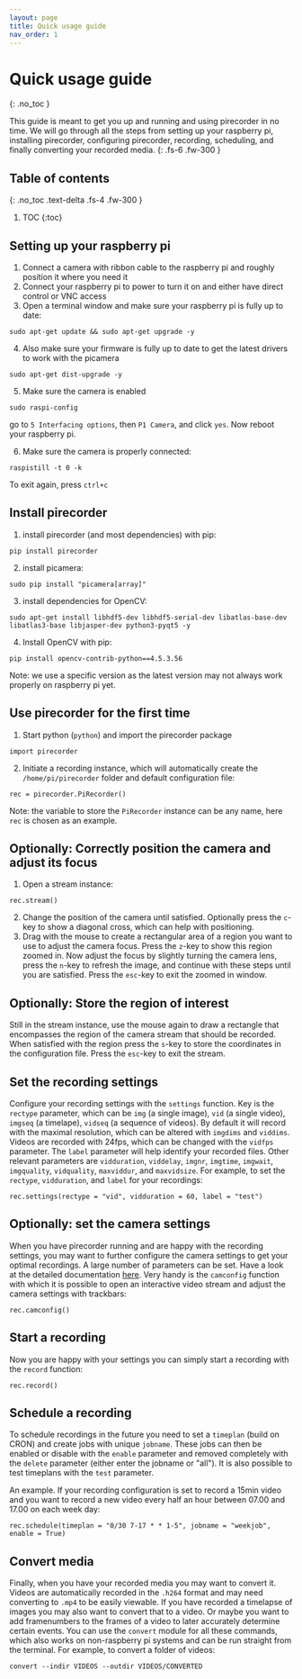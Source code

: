 ```yaml
---
layout: page
title: Quick usage guide
nav_order: 1
---
```


# Quick usage guide
{: .no_toc }

This guide is meant to get you up and running and using pirecorder in no time. We will go through all the steps from setting up your raspberry pi, installing pirecorder, configuring pirecorder, recording, scheduling, and finally converting your recorded media.
{: .fs-6 .fw-300 }

## Table of contents
{: .no_toc .text-delta .fs-4 .fw-300 }

1. TOC
{:toc}

## Setting up your raspberry pi
1. Connect a camera with ribbon cable to the raspberry pi and roughly position it where you need it
2. Connect your raspberry pi to power to turn it on and either have direct control or VNC access
3. Open a terminal window and make sure your raspberry pi is fully up to date:
```
sudo apt-get update && sudo apt-get upgrade -y
```
4. Also make sure your firmware is fully up to date to get the latest drivers to work with the picamera
```
sudo apt-get dist-upgrade -y
```
5. Make sure the camera is enabled
```
sudo raspi-config
```
go to `5 Interfacing options`, then `P1 Camera`, and click `yes`. Now reboot your raspberry pi.

6. Make sure the camera is properly connected:
```
raspistill -t 0 -k
```
To exit again, press `ctrl+c`

## Install pirecorder
1. install pirecorder (and most dependencies) with pip:
```
pip install pirecorder
```
2. install picamera:
```
sudo pip install "picamera[array]"
```
3. install dependencies for OpenCV:
```
sudo apt-get install libhdf5-dev libhdf5-serial-dev libatlas-base-dev libatlas3-base libjasper-dev python3-pyqt5 -y
```
4. Install OpenCV with pip:
```
pip install opencv-contrib-python==4.5.3.56
```
Note: we use a specific version as the latest version may not always work properly on raspberry pi yet.

## Use pirecorder for the first time
1. Start python (`python`) and import the pirecorder package
```
import pirecorder
```
2. Initiate a recording instance, which will automatically create the `/home/pi/pirecorder` folder and default configuration file:
```
rec = pirecorder.PiRecorder()
```
Note: the variable to store the `PiRecorder` instance can be any name, here `rec` is chosen as an example.

## Optionally: Correctly position the camera and adjust its focus
1. Open a stream instance:
```
rec.stream()
```
2. Change the position of the camera until satisfied. Optionally press the `c`-key to show a diagonal cross, which can help with positioning.
3. Drag with the mouse to create a rectangular area of a region you want to use to adjust the camera focus. Press the `z`-key to show this region zoomed in. Now adjust the focus by slightly turning the camera lens, press the `n`-key to refresh the image, and continue with these steps until you are satisfied. Press the `esc`-key to exit the zoomed in window.

## Optionally: Store the region of interest
Still in the stream instance, use the mouse again to draw a rectangle that encompasses the region of the camera stream that should be recorded. When satisfied with the region press the `s`-key to store the coordinates in the configuration file. Press the `esc`-key to exit the stream.

## Set the recording settings
Configure your recording settings with the `settings` function. Key is the `rectype` parameter, which can be `img` (a single image), `vid` (a single video), `imgseq` (a timelape), `vidseq` (a sequence of videos). By default it will record with the maximal resolution, which can be altered with `imgdims` and `viddims`. Videos are recorded with 24fps, which can be changed with the `vidfps` parameter. The `label` parameter will help identify your recorded files. Other relevant parameters are `vidduration`, `viddelay`, `imgnr`, `imgtime`, `imgwait`, `imgquality`, `vidquality`, `maxviddur`, and `maxvidsize`. For example, to set the `rectype`, `vidduration`, and `label` for your recordings:
```
rec.settings(rectype = "vid", vidduration = 60, label = "test")
```

## Optionally: set the camera settings
When you have pirecorder running and are happy with the recording settings, you may want to further configure the camera settings to get your optimal recordings. A large number of parameters can be set. Have a look at the detailed documentation [here](6-configure-camera-settings.md). Very handy is the `camconfig` function with which it is possible to open an interactive video stream and adjust the camera settings with trackbars:
```
rec.camconfig()
```

## Start a recording
Now you are happy with your settings you can simply start a recording with the `record` function:
```
rec.record()
```

## Schedule a recording
To schedule recordings in the future you need to set a `timeplan` (build on CRON) and create jobs with unique `jobname`. These jobs can then be enabled or disable with the `enable` parameter and removed completely with the `delete` parameter (either enter the jobname or "all"). It is also possible to test timeplans with the `test` parameter.

An example. If your recording configuration is set to record a 15min video and you want to record a new video every half an hour between 07.00 and 17.00 on each week day:

```
rec.schedule(timeplan = "0/30 7-17 * * 1-5", jobname = "weekjob", enable = True)
```

## Convert media
Finally, when you have your recorded media you may want to convert it. Videos are automatically recorded in the `.h264` format and may need converting to `.mp4` to be easily viewable. If you have recorded a timelapse of images you may also want to convert that to a video. Or maybe you want to add framenumbers to the frames of a video to later accurately determine certain events. You can use the `convert` module for all these commands, which also works on non-raspberry pi systems and can be run straight from the terminal. For example, to convert a folder of videos:

```
convert --indir VIDEOS --outdir VIDEOS/CONVERTED
```

